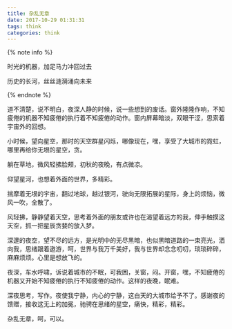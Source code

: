 ```yaml
---
title: 杂乱无章
date: 2017-10-29 01:31:31
tags: think
categories: think
---
```

{% note info %}

时光的机器，加足马力冲回过去

历史的长河，丝丝涟漪涌向未来

 {% endnote %}

<!-- more -->

<!--请开始装逼-->

道不清楚，说不明白，夜深人静的时候，说一些想到的废话。窗外隆隆作响，不知疲倦的机器不知疲倦的执行着不知疲倦的动作。窗内屏幕暗淡，双眼干涩，思索着宇宙外的回想。

小时候，望向星空，那时的天空群星闪烁，哪像现在，嘿，享受了大城市的霓虹，哪里再给你无垠的星空，贪。

躺在草地，微风轻拂脸颊，初秋的夜晚，有点微凉。

仰望星河，也想着外面的世界，多精彩。

揣摩着无垠的宇宙，翻过地球，越过银河，驶向无限拓展的星际，身上的烦恼，微风一吹，全散了。

风轻拂，静静望着天空，思考着外面的朋友或许也在渴望着远方的我，伸手触摸这天空，抓一把星辰贪婪的放入梦。

深邃的夜空，望不尽的远方，是光明中的无尽黑暗，也似黑暗道路的一束亮光，洒向我，思绪跟着遨游，呵，世界与我万千美好，我与世界却念念叨叨，琐琐碎碎，麻麻烦烦。心里是想放飞的。

夜深，车水呼啸，诉说着城市的不眠，可我困，关窗，闷。开窗，嘿，不知疲倦的机器又开始不知疲倦的执行不知疲倦的动作。这样的夜晚，眠难。

深夜思考，写作。夜使我宁静，内心的宁静，这白天的大城市给予不了。感谢夜的馈赠，接收这无上的加冕，驰骋在思绪的星空，痛快，精彩，精彩。

杂乱无章，呵，可以。

<!--对不起，到时间了，请停止装逼-->


